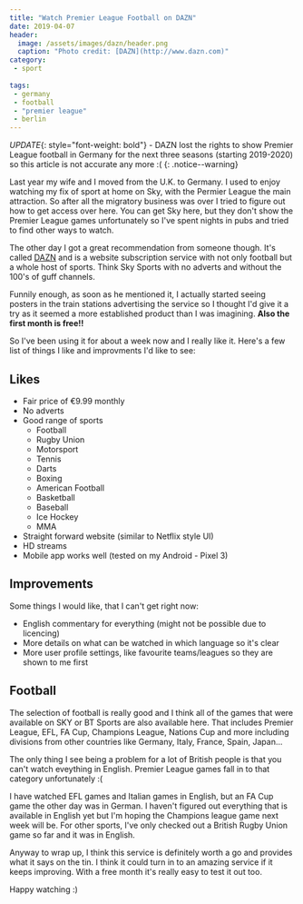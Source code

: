 ```yaml
---
title: "Watch Premier League Football on DAZN"
date: 2019-04-07
header:
  image: /assets/images/dazn/header.png
  caption: "Photo credit: [DAZN](http://www.dazn.com)"
category:
 - sport
 
tags:
 - germany
 - football
 - "premier league"
 - berlin
---
```


*UPDATE*{: style="font-weight: bold"} - DAZN lost the rights to show Premier League football in Germany for the next three seasons (starting 2019-2020) so this article is not accurate any more :(
{: .notice--warning}
 

Last year my wife and I moved from the U.K. to Germany. I used to enjoy watching my fix of sport at home on Sky, with the Permier League the main attraction. So after all the migratory business was over I tried to figure out how to get access over here. You can get Sky here, but they don't show the Premier League games unfortunately so I've spent nights in pubs and tried to find other ways to watch.

The other day I got a great recommendation from someone though. It's called [DAZN][1] and is a website subscription service with not only football but a whole host of sports. Think Sky Sports with no adverts and without the 100's of guff channels. 

Funnily enough, as soon as he mentioned it, I actually started seeing posters in the train stations advertising the service so I thought I'd give it a try as it seemed a more established product than I was imagining. **Also the first month is free!!** 

So I've been using it for about a week now and I really like it. Here's a few list of things I like and improvments I'd like to see:

## Likes
* Fair price of €9.99 monthly
* No adverts
* Good range of sports
  * Football
  * Rugby Union
  * Motorsport
  * Tennis
  * Darts
  * Boxing
  * American Football
  * Basketball
  * Baseball
  * Ice Hockey
  * MMA
* Straight forward website (similar to Netflix style UI)
* HD streams
* Mobile app works well (tested on my Android - Pixel 3)

## Improvements
Some things I would like, that I can't get right now:
* English commentary for everything (might not be possible due to licencing)
* More details on what can be watched in which language so it's clear
* More user profile settings, like favourite teams/leagues so they are shown to me first

## Football
The selection of football is really good and I think all of the games that were available on SKY or BT Sports are also available here. That includes Premier League, EFL, FA Cup, Champions League, Nations Cup and more including divisions from other countries like Germany, Italy, France, Spain, Japan... 

The only thing I see being a problem for a lot of British people is that you can't watch eveything in English. Premier League games fall in to that category unfortunately :( 

I have watched EFL games and Italian games in English, but an FA Cup game the other day was in German. I haven't figured out everything that is available in English yet but I'm hoping the Champions league game next week will be. For other sports, I've only checked out a British Rugby Union game so far and it was in English.

Anyway to wrap up, I think this service is definitely worth a go and provides what it says on the tin. I think it could turn in to an amazing service if it keeps improving. With a free month it's really easy to test it out too. 

Happy watching :)


[1]: http://www.dazn.com